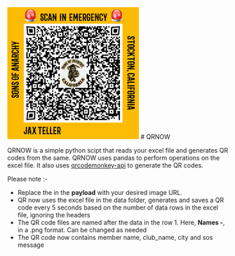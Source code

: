 <img src="./.pictures/qr-code2.png" width="300" />
# QRNOW

QRNOW is a simple python scipt that reads your excel file and generates QR codes from the same. QRNOW uses pandas to perform operations on the excel file. It also uses [qrcodemonkey-api](https://www.qrcode-monkey.com/qr-code-api-with-logo/) to generate the QR codes.

Please note :-
- Replace the **<insert-url>** in the **payload** with your desired image URL.
- QR now uses the excel file in the data folder, generates and saves a QR code every 5 seconds based on the number of data rows in the excel file, ignoring the headers
- The QR code files are named after the data in the row 1. Here, **Names -**, in a .png format. Can be changed as needed
- The QR code now contains member name, club_name, city and sos message
